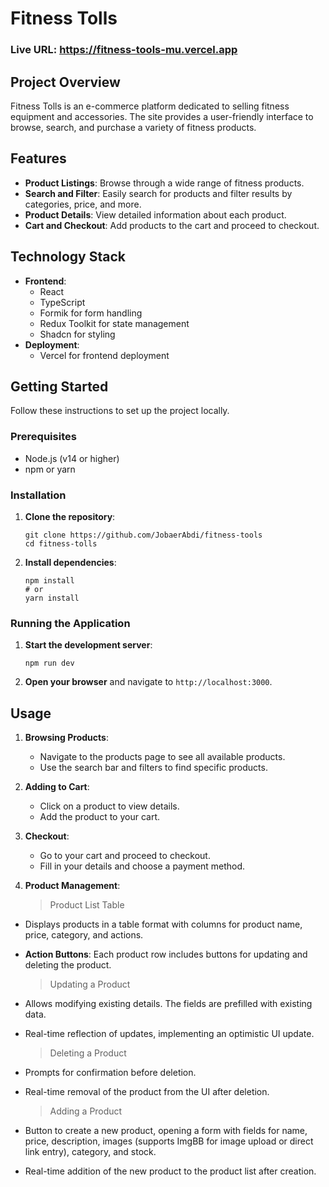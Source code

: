 <!-- ## Live URL: https://fitness-tools-mu.vercel.app/ -->

# Fitness Tolls

### Live URL: https://fitness-tools-mu.vercel.app

## Project Overview

Fitness Tolls is an e-commerce platform dedicated to selling fitness equipment and accessories. The site provides a user-friendly interface to browse, search, and purchase a variety of fitness products.

## Features

- **Product Listings**: Browse through a wide range of fitness products.
- **Search and Filter**: Easily search for products and filter results by categories, price, and more.
- **Product Details**: View detailed information about each product.
- **Cart and Checkout**: Add products to the cart and proceed to checkout.

## Technology Stack

- **Frontend**:
  - React
  - TypeScript
  - Formik for form handling
  - Redux Toolkit for state management
  - Shadcn for styling
- **Deployment**:
  - Vercel for frontend deployment

## Getting Started

Follow these instructions to set up the project locally.

### Prerequisites

- Node.js (v14 or higher)
- npm or yarn

### Installation

1. **Clone the repository**:

   ```
   git clone https://github.com/JobaerAbdi/fitness-tools
   cd fitness-tolls
   ```

2. **Install dependencies**:
   ```
   npm install
   # or
   yarn install
   ```

### Running the Application

1. **Start the development server**:

   ```
   npm run dev
   ```

2. **Open your browser** and navigate to `http://localhost:3000`.

## Usage

1. **Browsing Products**:

   - Navigate to the products page to see all available products.
   - Use the search bar and filters to find specific products.

2. **Adding to Cart**:

   - Click on a product to view details.
   - Add the product to your cart.

3. **Checkout**:

   - Go to your cart and proceed to checkout.
   - Fill in your details and choose a payment method.

4. **Product Management**:
   > Product List Table

- Displays products in a table format with columns for product name, price, category, and actions.
- **Action Buttons**: Each product row includes buttons for updating and deleting the product.

  > Updating a Product

- Allows modifying existing details. The fields are prefilled with existing data.
- Real-time reflection of updates, implementing an optimistic UI update.

  > Deleting a Product

- Prompts for confirmation before deletion.
- Real-time removal of the product from the UI after deletion.

  > Adding a Product

- Button to create a new product, opening a form with fields for name, price, description, images (supports ImgBB for image upload or direct link entry), category, and stock.
- Real-time addition of the new product to the product list after creation.

